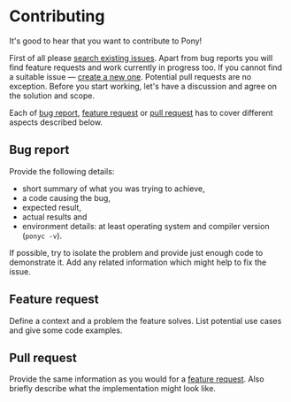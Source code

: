 Contributing
============

It's good to hear that you want to contribute to Pony!

First of all please [search existing issues][complete-issue-list]. Apart from bug reports you will
find feature requests and work currently in progress too. If you cannot find a suitable issue —
[create a new one][new-issue]. Potential pull requests are no exception. Before you start working,
let's have a discussion and agree on the solution and scope.

Each of [bug report](#bug-report), [feature request](#feature-request) or [pull request](#pull-request)
has to cover different aspects described below.

Bug report
----------
Provide the following details:

  - short summary of what you was trying to achieve,
  - a code causing the bug,
  - expected result,
  - actual results and
  - environment details: at least operating system and compiler version (`ponyc -v`).

If possible, try to isolate the problem and provide just enough code to demonstrate it. Add any
related information which might help to fix the issue.

Feature request
---------------
Define a context and a problem the feature solves. List potential use cases and give some code
examples.

Pull request
------------
Provide the same information as you would for a [feature request](#feature-request). Also briefly
describe what the implementation might look like.

[complete-issue-list]: //github.com/ponylang/ponyc/search?q=&type=Issues&utf8=%E2%9C%93
[new-issue]: //github.com/ponylang/ponyc/issues/new
